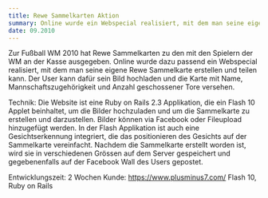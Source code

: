 ```yaml
---
title: Rewe Sammelkarten Aktion
summary: Online wurde ein Webspecial realisiert, mit dem man seine eigene Rewe Sammelkarte erstellen und teilen kann.
date: 09.2010
---
```


Zur Fußball WM 2010 hat Rewe Sammelkarten zu den mit den Spielern der WM an der Kasse ausgegeben. Online wurde dazu passend ein Webspecial realisiert, mit dem man seine eigene Rewe Sammelkarte erstellen und teilen kann. Der User kann dafür sein Bild hochladen und die Karte mit Name, Mannschaftszugehörigkeit und Anzahl geschossener Tore versehen. 

Technik: 
Die Website ist eine Ruby on Rails 2.3 Applikation, die ein Flash 10 Applet beinhaltet, um die Bilder hochzuladen und um die Sammelkarte zu erstellen und darzustellen.
Bilder können via Facebook oder Fileupload hinzugefügt werden. In der Flash Applikation ist auch eine Gesichtserkennung integriert, die das positionieren des Gesichts auf der Sammelkarte vereinfacht.
Nachdem die Sammelkarte erstellt worden ist, wird sie in verschiedenen Grössen auf dem Server gespeichert und gegebenenfalls auf der Facebook Wall des Users gepostet.

Entwicklungszeit: 2 Wochen
Kunde: https://www.plusminus7.com/
Flash 10, Ruby on Rails